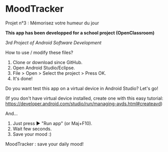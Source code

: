 # MoodTracker
Projet n°3 : Mémorisez votre humeur du jour


**This app has been developped for a school project (OpenClassroom)**

*3rd Project of Android Software Development*




How to use / modify these files?
1. Clone or download since GitHub.
2. Open Android Studio/Eclipse.
3. File > Open > Select the project > Press OK.
4. It's done!



Do you want test this app on a virtual device in Android Studio? Let's go!


(If you don't have virtual device installed, create one with this easy tutorial: https://developer.android.com/studio/run/managing-avds.html#createavd)

And...
1. Just press ▶ "Run app" (or Maj+F10).
2. Wait few seconds.
3. Save your mood :)


MoodTracker : save your daily mood!

